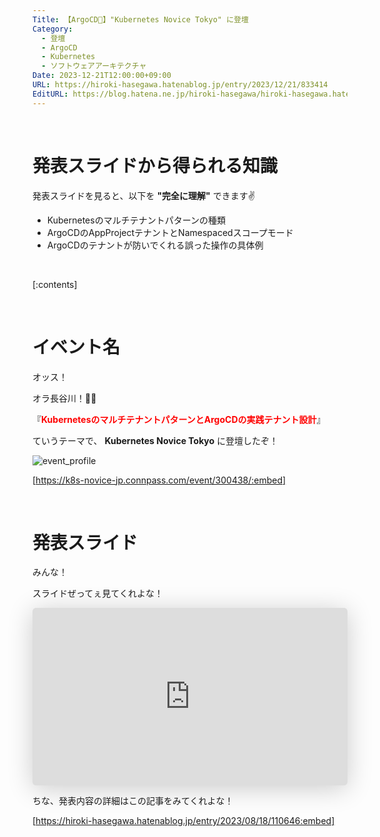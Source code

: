```yaml
---
Title: 【ArgoCD🐙】"Kubernetes Novice Tokyo" に登壇
Category:
  - 登壇
  - ArgoCD
  - Kubernetes
  - ソフトウェアアーキテクチャ
Date: 2023-12-21T12:00:00+09:00
URL: https://hiroki-hasegawa.hatenablog.jp/entry/2023/12/21/833414
EditURL: https://blog.hatena.ne.jp/hiroki-hasegawa/hiroki-hasegawa.hatenablog.jp/atom/entry/6801883189101952193
---
```


<br>

# 発表スライドから得られる知識

発表スライドを見ると、以下を **"完全に理解"** できます✌️

- Kubernetesのマルチテナントパターンの種類
- ArgoCDのAppProjectテナントとNamespacedスコープモード
- ArgoCDのテナントが防いでくれる誤った操作の具体例

<br>

[:contents]

<br>

# イベント名

オッス！

オラ長谷川！✋🏻

『**<font color="#FF0000">KubernetesのマルチテナントパターンとArgoCDの実践テナント設計</font>**』

ていうテーマで、 **Kubernetes Novice Tokyo** に登壇したぞ！

![event_profile](https://raw.githubusercontent.com/hiroki-it/hatenablog/release/entry/dist/image/2023_12_21/event_profile.png)

[https://k8s-novice-jp.connpass.com/event/300438/:embed]

<br>

# 発表スライド

みんな！

スライドぜってぇ見てくれよな！

<iframe class="speakerdeck-iframe" frameborder="0" src="https://speakerdeck.com/player/1bca797dbeaf43a2ae8ccd80dea3a1eb" title="🐙 KubernetesのマルチテナントパターンとArgoCDの実践テナント設計" allowfullscreen="true" style="border: 0px; background: padding-box padding-box rgba(0, 0, 0, 0.1); margin: 0px; padding: 0px; border-radius: 6px; box-shadow: rgba(0, 0, 0, 0.2) 0px 5px 40px; width: 100%; height: auto; aspect-ratio: 560 / 315;" data-ratio="1.7777777777777777"></iframe>

<br>

ちな、発表内容の詳細はこの記事をみてくれよな！

[https://hiroki-hasegawa.hatenablog.jp/entry/2023/08/18/110646:embed]

<br>
